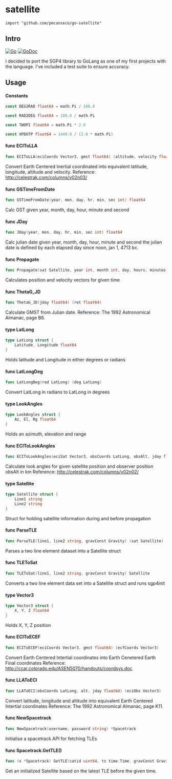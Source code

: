 # satellite
    import "github.com/pmcanseco/go-satellite"

## Intro

[![Go](https://github.com/joshuaferrara/go-satellite/actions/workflows/go.yml/badge.svg?branch=master)](https://github.com/joshuaferrara/go-satellite/actions/workflows/go.yml) [![GoDoc](https://godoc.org/github.com/joshuaferrara/go-satellite?status.svg)](https://godoc.org/github.com/joshuaferrara/go-satellite)

I decided to port the SGP4 library to GoLang as one of my first projects with the language. I've included a test suite to ensure accuracy.

## Usage

#### Constants

```go
const DEG2RAD float64 = math.Pi / 180.0
```

```go
const RAD2DEG float64 = 180.0 / math.Pi
```

```go
const TWOPI float64 = math.Pi * 2.0
```

```go
const XPDOTP float64 = 1440.0 / (2.0 * math.Pi)
```

#### func  ECIToLLA

```go
func ECIToLLA(eciCoords Vector3, gmst float64) (altitude, velocity float64, ret LatLong)
```
Convert Earth Centered Inertial coordinated into equivalent latitude, longitude,
altitude and velocity. Reference: http://celestrak.com/columns/v02n03/

#### func  GSTimeFromDate

```go
func GSTimeFromDate(year, mon, day, hr, min, sec int) float64
```
Calc GST given year, month, day, hour, minute and second

#### func  JDay

```go
func JDay(year, mon, day, hr, min, sec int) float64
```
Calc julian date given year, month, day, hour, minute and second the julian date
is defined by each elapsed day since noon, jan 1, 4713 bc.

#### func  Propagate

```go
func Propagate(sat Satellite, year int, month int, day, hours, minutes, seconds int) (position, velocity Vector3)
```
Calculates position and velocity vectors for given time

#### func  ThetaG_JD

```go
func ThetaG_JD(jday float64) (ret float64)
```
Calculate GMST from Julian date. Reference: The 1992 Astronomical Almanac, page
B6.


#### type LatLong

```go
type LatLong struct {
	Latitude, Longitude float64
}
```

Holds latitude and Longitude in either degrees or radians

#### func  LatLongDeg

```go
func LatLongDeg(rad LatLong) (deg LatLong)
```
Convert LatLong in radians to LatLong in degrees

#### type LookAngles

```go
type LookAngles struct {
	Az, El, Rg float64
}
```

Holds an azimuth, elevation and range

#### func  ECIToLookAngles

```go
func ECIToLookAngles(eciSat Vector3, obsCoords LatLong, obsAlt, jday float64) (lookAngles LookAngles)
```
Calculate look angles for given satellite position and observer position obsAlt
in km Reference: http://celestrak.com/columns/v02n02/

#### type Satellite

```go
type Satellite struct {
	Line1 string
	Line2 string
}
```

Struct for holding satellite information during and before propagation

#### func  ParseTLE

```go
func ParseTLE(line1, line2 string, gravConst Gravity) (sat Satellite)
```
Parses a two line element dataset into a Satellite struct

#### func  TLEToSat

```go
func TLEToSat(line1, line2 string, gravConst Gravity) Satellite
```
Converts a two line element data set into a Satellite struct and runs sgp4init

#### type Vector3

```go
type Vector3 struct {
	X, Y, Z float64
}
```

Holds X, Y, Z position

#### func  ECIToECEF

```go
func ECIToECEF(eciCoords Vector3, gmst float64) (ecfCoords Vector3)
```
Convert Earth Centered Intertial coordinates into Earth Cenetered Earth Final
coordinates Reference: http://ccar.colorado.edu/ASEN5070/handouts/coordsys.doc

#### func  LLAToECI

```go
func LLAToECI(obsCoords LatLong, alt, jday float64) (eciObs Vector3)
```
Convert latitude, longitude and altitude into equivalent Earth Centered
Intertial coordinates Reference: The 1992 Astronomical Almanac, page K11.

#### func  NewSpacetrack
```go
func NewSpacetrack(username, password string) *Spacetrack
```
Initialise a spacetrack API for fetching TLEs

#### func  Spacetrack.GetTLE()
```go
func (s *Spacetrack) GetTLE(catid uint64, ts time.Time, gravConst Gravity) (Satellite, error)
```
Get an initialized Satellite based on the latest TLE before the given time.

